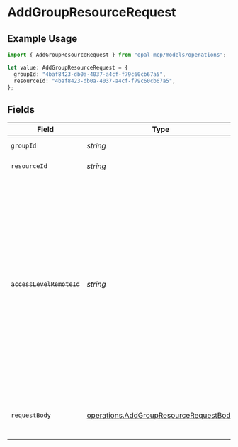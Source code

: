 # AddGroupResourceRequest

## Example Usage

```typescript
import { AddGroupResourceRequest } from "opal-mcp/models/operations";

let value: AddGroupResourceRequest = {
  groupId: "4baf8423-db0a-4037-a4cf-f79c60cb67a5",
  resourceId: "4baf8423-db0a-4037-a4cf-f79c60cb67a5",
};
```

## Fields

| Field                                                                                                                                                                                                                                                          | Type                                                                                                                                                                                                                                                           | Required                                                                                                                                                                                                                                                       | Description                                                                                                                                                                                                                                                    | Example                                                                                                                                                                                                                                                        |
| -------------------------------------------------------------------------------------------------------------------------------------------------------------------------------------------------------------------------------------------------------------- | -------------------------------------------------------------------------------------------------------------------------------------------------------------------------------------------------------------------------------------------------------------- | -------------------------------------------------------------------------------------------------------------------------------------------------------------------------------------------------------------------------------------------------------------- | -------------------------------------------------------------------------------------------------------------------------------------------------------------------------------------------------------------------------------------------------------------- | -------------------------------------------------------------------------------------------------------------------------------------------------------------------------------------------------------------------------------------------------------------- |
| `groupId`                                                                                                                                                                                                                                                      | *string*                                                                                                                                                                                                                                                       | :heavy_check_mark:                                                                                                                                                                                                                                             | The ID of the group.                                                                                                                                                                                                                                           | 4baf8423-db0a-4037-a4cf-f79c60cb67a5                                                                                                                                                                                                                           |
| `resourceId`                                                                                                                                                                                                                                                   | *string*                                                                                                                                                                                                                                                       | :heavy_check_mark:                                                                                                                                                                                                                                             | The ID of the resource.                                                                                                                                                                                                                                        | 4baf8423-db0a-4037-a4cf-f79c60cb67a5                                                                                                                                                                                                                           |
| ~~`accessLevelRemoteId`~~                                                                                                                                                                                                                                      | *string*                                                                                                                                                                                                                                                       | :heavy_minus_sign:                                                                                                                                                                                                                                             | : warning: ** DEPRECATED **: This will be removed in a future release, please migrate away from it as soon as possible.<br/><br/>The remote ID of the access level to grant to this user. If omitted, the default access level remote ID value (empty string) is used. | arn:aws:iam::590304332660:role/AdministratorAccess                                                                                                                                                                                                             |
| `requestBody`                                                                                                                                                                                                                                                  | [operations.AddGroupResourceRequestBody](../../models/operations/addgroupresourcerequestbody.md)                                                                                                                                                               | :heavy_minus_sign:                                                                                                                                                                                                                                             | N/A                                                                                                                                                                                                                                                            | {<br/>"access_level_remote_id": "arn:aws:iam::590304332660:role/AdministratorAccess",<br/>"duration_minutes": 60<br/>}                                                                                                                                         |